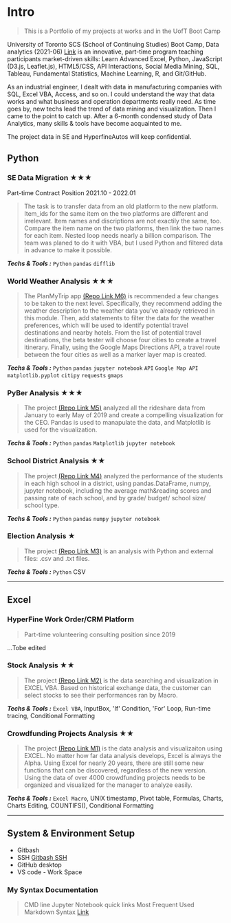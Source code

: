 # Intro
> This is a Portfolio of my projects at works and in the UofT Boot Camp

University of Toronto SCS (School of Continuing Studies) Boot Camp, Data analytics (2021-06) [Link](https://bootcamp.learn.utoronto.ca/data/) is an innovative, part-time program teaching participants market-driven skills: Learn Advanced Excel, Python, JavaScript (D3.js, Leaflet.js), HTML5/CSS, API Interactions, Social Media Mining, SQL, Tableau, Fundamental Statistics, Machine Learning, R, and Git/GitHub.

As an industrial engineer, I dealt with data in manufacturing companies with SQL, Excel VBA, Access, and so on. I could understand the way that data works and what business and operation departments really need. As time goes by, new techs lead the trend of data mining and visualization. Then I came to the point to catch up. After a 6-month condensed study of Data Analytics, many skills & tools have become acquainted to me.

The project data in SE and HyperfineAutos will keep confidential.


## Python

### SE Data Migration &#9733;&#9733;&#9733;

Part-time Contract Position 2021.10 - 2022.01

>The task is to transfer data from an old platform to the new platform. Item_ids for the same item on the two platforms are different and irrelevant. Item names and discriptions are not exactily the same, too. Compare the item name on the two platforms, then link the two names for each item. Nested loop needs nearly a billion comparison. The team was planed to do it with VBA, but I used Python and filtered data in advance to make it possible.

**_Techs & Tools :_** `Python`  `pandas`  `difflib`

### World Weather Analysis &#9733;&#9733;&#9733;

>The PlanMyTrip app [(Repo Link M6)](https://github.com/hjx2019/World_Weather_Analysis.git)  is recommended a few changes to be taken to the next level. Specifically, they recommend adding the weather description to the weather data you’ve already retrieved in this module. Then, add statements to filter the data for the weather preferences, which will be used to identify potential travel destinations and nearby hotels. From the list of potential travel destinations, the beta tester will choose four cities to create a travel itinerary. Finally, using the Google Maps Directions API, a travel route between the four cities as well as a marker layer map is created.

**_Techs & Tools :_** `Python`  `pandas`  `jupyter notebook`  `API` `Google Map API`  `matplotlib.pyplot`  `citipy` `requests`  `gmaps`

### PyBer Analysis &#9733;&#9733;&#9733;

>The project [(Repo Link M5)](https://github.com/hjx2019/PyBer_Analysis.git) analyzed all the rideshare data from January to early May of 2019 and create a compelling visualization for the CEO. Pandas is used to manapulate the data, and Matplotlib is used for the visualization.

**_Techs & Tools :_** `Python`  `pandas`  `Matplotlib`  `jupyter notebook`

### School District Analysis &#9733;&#9733;
>The project [(Repo Link M4)](https://github.com/hjx2019/School_District_Analysis.git) analyzed the performance of the students in each high school in a district, using pandas.DataFrame, numpy, jupyter notebook, including the average math&reading scores and passing rate of each school, and by grade/ budget/ school size/ school type. 

**_Techs & Tools :_** `Python`  `pandas`  `numpy`  `jupyter notebook`

### Election Analysis &#9733;
>The project [(Repo Link M3)](https://github.com/hjx2019/election-analysis.git) is an analysis with Python and external files: .csv and .txt files.

**_Techs & Tools :_** `Python`  CSV

******


## Excel
### HyperFine Work Order/CRM Platform
>Part-time volunteering consulting position since 2019

...Tobe edited


### Stock Analysis &#9733;&#9733;
>The project [(Repo Link M2)](https://github.com/hjx2019/stocks-analysis.git) is the data searching and visualization in EXCEL VBA. Based on historical exchange data, the customer can select stocks to see their performances ran by Macro.

**_Techs & Tools :_** `Excel VBA`, InputBox, 'If' Condition, 'For' Loop, Run-time tracing, Conditional Formatting

### Crowdfunding Projects Analysis &#9733;&#9733;
>The project [(Repo Link M1)](https://github.com/hjx2019/Kickstarter-Analysis.git) is the data analysis and visualizaiton using EXCEL. No matter how far data analysis develops, Excel is always the Alpha. Using Excel for nearly 20 years, there are still some new functions that can be discovered, regardless of the new version. Using the data of over 4000 crowdfunding projects needs to be organized and visualized for the manager to analyze easily.

**_Techs & Tools :_** `Excel Macro`, UNIX timestamp, Pivot table, Formulas, Charts, Charts Editing, COUNTIFS(), Conditional Formatting 

******

## System & Environment Setup

* Gitbash
* SSH [Gitbash SSH](GitHub/GitBash.md)
* GitHub desktop
* VS code - Work Space

### My Syntax Documentation
> CMD line
> Jupyter Notebook quick links
>  Most Frequent Used Markdown Syntax [Link](GitHub/MCS.md)
